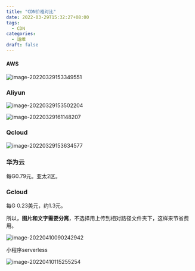 ```yaml
---
title: "CDN价格对比"
date: 2022-03-29T15:32:27+08:00
tags:
  - CDN
categories:
  - 运维
draft: false
---
```


#### AWS

![image-20220329153349551](https://s2.loli.net/2022/03/29/PTCaBD2iyQAbouX.jpg)

### Aliyun

![image-20220329153502204](https://s2.loli.net/2022/03/29/vSDXbMrnFaLwOg9.jpg)



![image-20220329161148207](https://s2.loli.net/2022/03/29/8Jx2zVNZpyLmDYo.jpg)

### Qcloud

![image-20220329153634577](https://s2.loli.net/2022/03/29/j4ZXiqkLQyzf1FP.jpg)

### 华为云

每G0.79元。亚太2区。

### Gcloud

每G 0.23美元，约1.3元。



所以，**图片和文字需要分离**，不选择用上传到相对路径文件夹下，这样来节省费用。

![image-20220410090242942](https://link.ap1.storjshare.io/raw/jxl7tkgemjfqomuhhv3epaakfcqq/picgo/picgo/2022/04/e04f07407986ff631ed62fc07cba856c.png)

小程序serverless

![image-20220410115255254](https://link.ap1.storjshare.io/raw/jxl7tkgemjfqomuhhv3epaakfcqq/picgo/picgo/2022/04/87167036cfc5a94b0ab35ea757359337.png)
